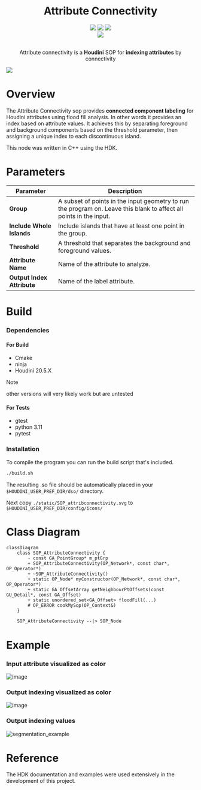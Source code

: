 <h1 align="center">Attribute Connectivity</h1>

<div align="center">
  <a href="https://www.sidefx.com/"><img src="https://img.shields.io/badge/-HDK-FF4713?style=for-the-badge&logo=houdini&logoColor=FF4713&labelColor=282828"></a>
  <a href="https://github.com/ParkerBritt?tab=repositories&q=&type=&language=c%2B%2B&sort="><img src="https://img.shields.io/badge/-C++-00599C?style=for-the-badge&logo=cplusplus&logoColor=00599C&labelColor=282828"></a>
  <a href="https://github.com/ParkerBritt?tab=repositories&q=&type=&language=python&sort="><img src="https://img.shields.io/badge/-Python-3776AB?style=for-the-badge&logo=python&logoColor=3776AB&labelColor=282828"></a><br>
  <img src="https://parkerbritt.com/jenkins/buildStatus/icon?job=HDK_AttributeConnectivity&style=flat-square">
</div><br>

<p align="center"> Attribute connectivity is a <strong>Houdini</strong> SOP for <strong>indexing attributes</strong> by connectivity</p>     
<img src="https://github.com/user-attachments/assets/9357d6c7-57d7-4770-b05f-cf0ef25bf223">

# Overview
The Attribute Connectivity sop provides **connected component labeling** for Houdini attributes using flood fill analysis.
In other words it provides an index based on attribute values.
It achieves this by separating foreground and background components based on the threshold parameter, then assigning a unique index to each discontinuous island.


This node was written in C++ using the HDK.

# Parameters
| **Parameter**              | **Description**                                                                                                  |
|--------------------------|--------------------------------------------------------------------------------------------------------------------|
| **Group**               | A subset of points in the input geometry to run the program on. Leave this blank to affect all points in the input. |
| **Include Whole Islands** | Include islands that have at least one point in the group.                                                        |
| **Threshold**           | A threshold that separates the background and foreground values.                                                    |
| **Attribute Name**      | Name of the attribute to analyze.                                                                                   |
| **Output Index Attribute** | Name of the label attribute.                                                                                     |


# Build
### Dependencies
#### For Build
- Cmake
- ninja
- Houdini 20.5.X
> [!NOTE]
> other versions will very likely work but are untested
#### For Tests
- gtest
- python 3.11
- pytest

### Installation
To compile the program you can run the build script that's included.
```sh
./build.sh
```
The resulting .so file should be automatically placed in your ```$HOUDINI_USER_PREF_DIR/dso/``` directory.

Next copy ```./static/SOP_attribconnectivity.svg``` to ```$HOUDINI_USER_PREF_DIR/config/icons/```

# Class Diagram

```mermaid
classDiagram
    class SOP_AttributeConnectivity {
        - const GA_PointGroup* m_ptGrp
        + SOP_AttributeConnectivity(OP_Network*, const char*, OP_Operator*)
        + ~SOP_AttributeConnectivity()
        + static OP_Node* myConstructor(OP_Network*, const char*, OP_Operator*)
        + static GA_OffsetArray getNeighbourPtOffsets(const GU_Detail*, const GA_Offset)
        + static unordered_set<GA_Offset> floodFill(...)
        # OP_ERROR cookMySop(OP_Context&)
    }

    SOP_AttributeConnectivity --|> SOP_Node
```

# Example
### Input attribute visualized as color
![image](https://github.com/user-attachments/assets/f3cbe2d5-4c8a-4b47-9dc0-a1a58dcf44fb)
### Output indexing visualized as color
![image](https://github.com/user-attachments/assets/ce375d98-a9ba-4c87-bcd3-7aab488f2579)
### Output indexing values
![segmentation_example](https://github.com/user-attachments/assets/b99279e2-d80c-49e8-a11b-00a8b7753126)


# Reference
The HDK documentation and examples were used extensively in the development of this project.
